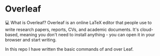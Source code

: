 # Overleaf


💻 What is Overleaf?
Overleaf is an online LaTeX editor that people use to write research papers, reports, CVs, and academic documents. It's cloud-based, meaning you don't need to install anything - you can open it in your browser and start writing.



In this repo I have written the basic commands of and over Leaf.
